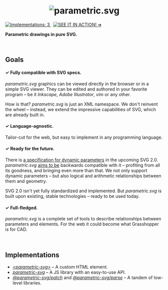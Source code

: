 <h1 align="center" id="/">
  <img alt="parametric.svg" src="https://cdn.rawgit.com/parametric-svg/identity/v1.0.0/logo/basic.svg" />
</h1>

[![Implementations: 3
](https://img.shields.io/badge/implementations-3-9eab05.svg?style=flat-square)
](#/implementations)
 [![SEE IT IN ACTION! ➔
](https://img.shields.io/badge/SEE%20IT%20IN%20ACTION!-%E2%9E%94-555555.svg?style=flat-square)
](http://parametric-svg.js.org)

**Parametric drawings in pure SVG.**




<a id="/goals"></a>&nbsp;

## Goals

#### ✓ Fully compatible with SVG specs.

*parametric.svg* graphics can be viewed directly in the browser or in a simple SVG viewer. They can be edited and authored in your favorite program – be it *Inkscape*, *Adobe Illustrator*, *vim* or any other.

How is that? *parametric.svg* is just an XML namespace. We don't reinvent the wheel – instead, we extend the impressive capabilities of SVG, which are already built in.


#### ✓ Language-agnostic.

Tailor-cut for the web, but easy to implement in any programming language.


#### ✓ Ready for the future.

There is [a specification for dynamic parameters][svg-params] in the upcoming SVG 2.0. *parametric.svg* [aims to be](https://github.com/parametric-svg/-/issues/2) backwards compatible with it – profiting from all its goodness, and bringing even more than that. We not only support dynamic parameters – but also logical and arithmetic relationships between them and geometry.

SVG 2.0 isn't yet fully standardized and implemented. But *parametric.svg* is built upon existing, stable technologies – ready to be used today.

[svg-params]: http://www.w3.org/TR/SVGParamPrimer/ "SVG Parameters 1.0"


#### ✓ Full-fledged.

*parametric.svg* is a complete set of tools to describe relationships between parameters and elements. For the web it could become what Grasshopper is for CAD.




<a id="/implementations"></a>&nbsp;

## Implementations

* *[\<parametric-svg\>][]* – A custom HTML element.
* *[parametric-svg][]* – A JS library with an easy-to-use API.
* *[@parametric-svg/patch][]* and *[@parametric-svg/parse][]* – A tandem of low-level libraries.

[\<parametric-svg\>]:     https://www.npmjs.com/package/@parametric-svg/element
[parametric-svg]:         https://www.npmjs.com/package/parametric-svg
[@parametric-svg/patch]:   https://www.npmjs.com/package/@parametric-svg/patch
[@parametric-svg/parse]:   https://www.npmjs.com/package/@parametric-svg/parse
